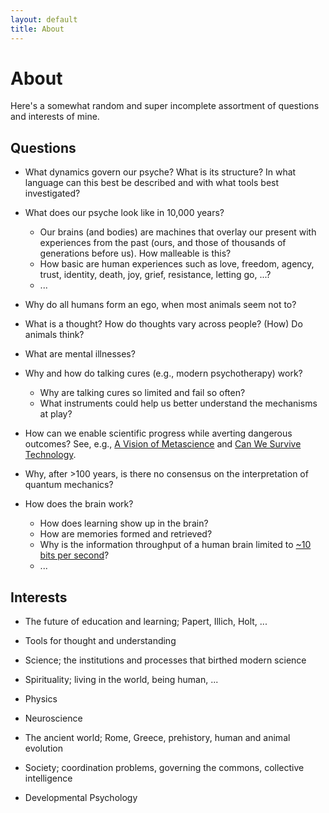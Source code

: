 ```yaml
---
layout: default
title: About
---
```


# About 

Here's a somewhat random and super incomplete assortment of questions and interests of mine.

## Questions

- What dynamics govern our psyche? What is its structure? In what language can this best be described and with what tools best investigated?

- What does our psyche look like in 10,000 years?
    - Our brains (and bodies) are machines that overlay our present with experiences from the past (ours, and those of thousands of generations before us). How malleable is this?
    - How basic are human experiences such as love, freedom, agency, trust, identity, death, joy, grief, resistance, letting go, ...?
    - ...

- Why do all humans form an ego, when most animals seem not to?

- What is a thought? How do thoughts vary across people? (How) Do animals think?

- What are mental illnesses?

- Why and how do talking cures (e.g., modern psychotherapy) work?
    - Why are talking cures so limited and fail so often?
    - What instruments could help us better understand the mechanisms at play?

- How can we enable scientific progress while averting dangerous outcomes? See, e.g., [A Vision of Metascience](https://scienceplusplus.org/metascience/) and [Can We Survive Technology](https://sseh.uchicago.edu/doc/von_Neumann_1955.pdf).

- Why, after >100 years, is there no consensus on the interpretation of quantum mechanics?

- How does the brain work?
    - How does learning show up in the brain?
    - How are memories formed and retrieved?
    - Why is the information throughput of a human brain limited to [~10 bits per second](https://arxiv.org/abs/2408.10234)?
    - ...

## Interests

- The future of education and learning; Papert, Illich, Holt, ...

- Tools for thought and understanding

- Science; the institutions and processes that birthed modern science 

- Spirituality; living in the world, being human, ...

- Physics

- Neuroscience

- The ancient world; Rome, Greece, prehistory, human and animal evolution

- Society; coordination problems, governing the commons, collective intelligence

- Developmental Psychology